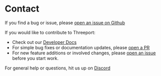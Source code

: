 # Contact

If you find a bug or issue, please [open an issue on
Github](https://github.com/threeport/threeport/issues)

If you would like to contribute to Threeport:

* Check out our [Developer
  Docs](https://github.com/threeport/threeport/blob/main/docs/dev/README.md)
* For simple bug fixes or documentation updates, please [open a
  PR](https://github.com/threeport/threeport/pulls)
* For new feature additions or involved changes, please [open an
  issue](https://github.com/threeport/threeport/issues) before you
  start work.

For general help or questions, hit us up on
[Discord](https://discord.com/invite/Fwr2sc9Dfp)

